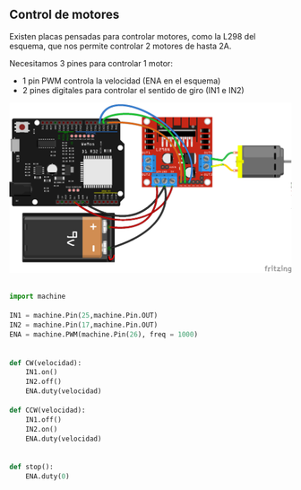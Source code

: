 ## Control de motores

Existen placas pensadas para controlar motores, como la L298 del esquema, que nos permite controlar 2 motores de hasta 2A. 

Necesitamos 3 pines para controlar 1 motor:

* 1 pin PWM controla la velocidad (ENA en el esquema)
* 2 pines digitales para controlar el sentido de giro (IN1 e IN2)

![](./images/wemos_d1_R32_motor_cc_bb.png)


```python

import machine

IN1 = machine.Pin(25,machine.Pin.OUT)
IN2 = machine.Pin(17,machine.Pin.OUT)
ENA = machine.PWM(machine.Pin(26), freq = 1000)


def CW(velocidad):
	IN1.on()
	IN2.off()
	ENA.duty(velocidad)

def CCW(velocidad):
	IN1.off()
	IN2.on()
	ENA.duty(velocidad)


def stop():
	ENA.duty(0)

```